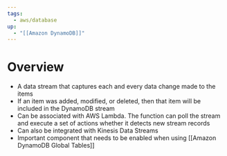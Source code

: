```yaml
---
tags:
  - aws/database
up:
  - "[[Amazon DynamoDB]]"
---
```

# Overview

- A data stream that captures each and every data change made to the items
- If an item was added, modified, or deleted, then that item will be included in the DynamoDB stream
- Can be associated with AWS Lambda. The function can poll the stream and execute a set of actions whether it detects new stream records
- Can also be integrated with Kinesis Data Streams
- Important component that needs to be enabled when using [[Amazon DynamoDB Global Tables]]
